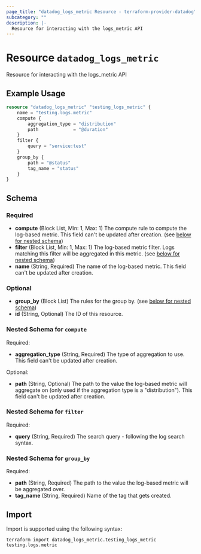 ```yaml
---
page_title: "datadog_logs_metric Resource - terraform-provider-datadog"
subcategory: ""
description: |-
  Resource for interacting with the logs_metric API
---
```


# Resource `datadog_logs_metric`

Resource for interacting with the logs_metric API

## Example Usage

```terraform
resource "datadog_logs_metric" "testing_logs_metric" {
    name = "testing.logs.metric"
    compute {
        aggregation_type = "distribution"
        path             = "@duration"
    }
    filter {
        query = "service:test"
    }
    group_by {
        path = "@status"
        tag_name = "status"
    }
}
```

## Schema

### Required

- **compute** (Block List, Min: 1, Max: 1) The compute rule to compute the log-based metric. This field can't be updated after creation. (see [below for nested schema](#nestedblock--compute))
- **filter** (Block List, Min: 1, Max: 1) The log-based metric filter. Logs matching this filter will be aggregated in this metric. (see [below for nested schema](#nestedblock--filter))
- **name** (String, Required) The name of the log-based metric. This field can't be updated after creation.

### Optional

- **group_by** (Block List) The rules for the group by. (see [below for nested schema](#nestedblock--group_by))
- **id** (String, Optional) The ID of this resource.

<a id="nestedblock--compute"></a>
### Nested Schema for `compute`

Required:

- **aggregation_type** (String, Required) The type of aggregation to use. This field can't be updated after creation.

Optional:

- **path** (String, Optional) The path to the value the log-based metric will aggregate on (only used if the aggregation type is a "distribution"). This field can't be updated after creation.


<a id="nestedblock--filter"></a>
### Nested Schema for `filter`

Required:

- **query** (String, Required) The search query - following the log search syntax.


<a id="nestedblock--group_by"></a>
### Nested Schema for `group_by`

Required:

- **path** (String, Required) The path to the value the log-based metric will be aggregated over.
- **tag_name** (String, Required) Name of the tag that gets created.

## Import

Import is supported using the following syntax:

```shell
terraform import datadog_logs_metric.testing_logs_metric testing.logs.metric
```
